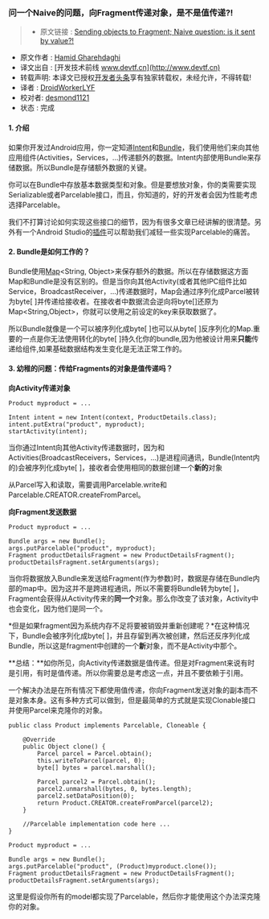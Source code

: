 ### 问一个Naive的问题，向Fragment传递对象，是不是值传递?! 
> * 原文链接 : [Sending objects to Fragment; Naive question: is it sent by value?!](https://medium.com/@hamidgh/sending-objects-to-fragment-naive-question-is-it-sent-by-value-ddaaa19fa42d#.2t5oq6p9t)
* 原文作者 : [Hamid Gharehdaghi](https://medium.com/@hamidgh)
* 译文出自 : [开发技术前线 www.devtf.cn](http://www.devtf.cn)
* 转载声明: 本译文已授权[开发者头条](http://toutiao.io/download)享有独家转载权，未经允许，不得转载!
* 译者 : [DroidWorkerLYF](https://github.com/DroidWorkerLYF) 
* 校对者: [desmond1121](https://github.com/desmond1121)  
* 状态 :  完成
 
#### 1. 介绍
  
如果你开发过Android应用，你一定知道[Intent](http://developer.android.com/reference/android/content/Intent.html)和[Bundle](http://developer.android.com/reference/android/os/Bundle.html)，我们使用他们来向其他应用组件(Activities，Services，...)传递额外的数据。Intent内部使用Bundle来存储数据。所以Bundle是存储额外数据的关键。
 
你可以在Bundle中存放基本数据类型和对象。但是要想放对象，你的类需要实现Serializable或者Parcelable接口，而且，你知道的，好的开发者会因为性能考虑选择Parcelable。
  
我们不打算讨论如何实现这些接口的细节，因为有很多文章已经讲解的很清楚。另外有一个Android Studio的[插件](https://github.com/mcharmas/android-parcelable-intellij-plugin)可以帮助我们减轻一些实现Parcelable的痛苦。

#### 2. Bundle是如何工作的？
 
Bundle使用[Map](http://developer.android.com/reference/java/util/Map.html)<String, Object>来保存额外的数据。所以在存储数据这方面Map和Bundle是没有区别的。但是当你向其他Activity(或者其他IPC组件比如Service，BroadcastReceiver，...)传递数据时，Map会通过序列化成Parcel被转为byte[ ]并传递给接收者。在接收者中数据流会逆向将byte[]还原为Map<String,Object>，你就可以使用之前设定的key来获取数据了。
  
所以Bundle就像是一个可以被序列化成byte[ ]也可以从byte[ ]反序列化的Map.重要的一点是你无法使用转化的byte[ ]持久化你的bundle,因为他被设计用来**只能**传递给组件,如果基础数据结构发生变化是无法正常工作的。

#### 3. 幼稚的问题：传给Fragments的对象是值传递吗？

**向Activity传递对象**

	Product myproduct = ...

	Intent intent = new Intent(context, ProductDetails.class);
	intent.putExtra("product", myproduct);
	startActivity(intent);
  
当你通过Intent向其他Activity传递数据时，因为和Activities(BroadcastReceivers，Services，...)是进程间通讯，Bundle(Intent内的)会被序列化成byte[ ]，接收者会使用相同的数据创建一个**新的**对象
 
从Parcel写入和读取，需要调用Parcelable.write和Parcelable.CREATOR.createFromParcel。

**向Fragment发送数据**

	Product myproduct = ...

	Bundle args = new Bundle();
	args.putParcelable("product", myproduct);
	Fragment productDetailsFragment = new ProductDetailsFragment();
	productDetailsFragment.setArguments(args);
 
当你将数据放入Bundle来发送给Fragment(作为参数)时，数据是存储在Bundle内部的map中。因为这并不是跨进程通讯，所以不需要将Bundle转为byte[ ]，Fragment会获得从Activity传来的**同一个**对象。那么你改变了该对象，Activity中也会变化，因为他们是同一个。
 
*但是如果fragment因为系统内存不足将要被销毁并重新创建呢？*在这种情况下，Bundle会被序列化成byte[ ]，并且存留到再次被创建，然后还反序列化成Bundle，所以这是fragment中创建的一个**新**对象，而不是Activity中那个。

**总结：**如你所见，向Activity传递数据是值传递。但是对Fragment来说有时是引用，有时是值传递。所以你需要总是考虑这一点，并且不要依赖于引用。
 
一个解决办法是在所有情况下都使用值传递，你向Fragment发送对象的副本而不是对象本身。这有多种方式可以做到，但是最简单的方式就是实现Clonable接口并使用Parcel来克隆你的对象。

	public class Product implements Parcelable, Cloneable {

    	@Override
    	public Object clone() {
        	Parcel parcel = Parcel.obtain();
        	this.writeToParcel(parcel, 0);
        	byte[] bytes = parcel.marshall();

        	Parcel parcel2 = Parcel.obtain();
        	parcel2.unmarshall(bytes, 0, bytes.length);
        	parcel2.setDataPosition(0);
        	return Product.CREATOR.createFromParcel(parcel2);
    	}

    	//Parcelable implementation code here ...
	}

	Product myproduct = ...

	Bundle args = new Bundle();
	args.putParcelable("product", (Product)myproduct.clone());
	Fragment productDetailsFragment = new ProductDetailsFragment();
	productDetailsFragment.setArguments(args);
 
这里是假设你所有的model都实现了Parcelable，然后你才能使用这个办法深克隆你的对象。